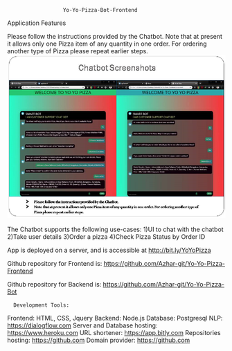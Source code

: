                       Yo-Yo-Pizza-Bot-Frontend
Application Features

Please follow the instructions provided by the Chatbot.
Note that at present it allows only one Pizza item of any quantity in one order. For ordering another type of Pizza please repeat earlier steps. 
![](images/Chatbotdemo.png)

The Chatbot supports the following use-cases:
 1)UI to chat with the chatbot
 2)Take user details
 3)Order a pizza
 4)Check Pizza Status by Order ID
 
App is deployed on a server, and is accessible at	http://bit.ly/YoYoPizza

Github repository for Frontend is: https://github.com/Azhar-git/Yo-Yo-Pizza-Frontend

Github repository for Backend is: https://github.com/Azhar-git/Yo-Yo-Pizza-Bot

      Development Tools:
Frontend: HTML, CSS, Jquery
Backend: Node.js
Database: Postgresql
NLP: https://dialogflow.com
Server and Database hosting: https://www.heroku.com
URL shortener: https://app.bitly.com
Repositories hosting: https://github.com
Domain provider: https://github.com

